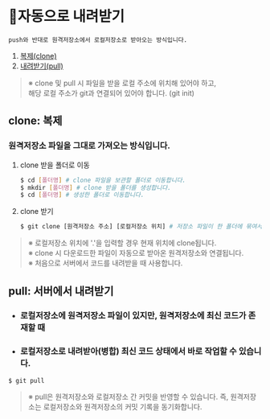 # :electric_plug:**자동으로 내려받기**
    push와 반대로 원격저장소에서 로컬저장소로 받아오는 방식입니다.
1. [복제(clone)](#clone-복제)
2. [내려받기(pull)](#pull-서버에서-내려받기)
>※ clone 및 pull 시 파일을 받을 로컬 주소에 위치해 있어야 하고,<br>
>해당 로컬 주소가 git과 연결되어 있어야 합니다. (git init)


## **clone: 복제**
### 원격저장소 파일을 그대로 가져오는 방식입니다.
1. clone 받을 폴더로 이동
    ```bash
    $ cd [폴더명] # clone 파일을 보관할 폴더로 이동합니다.
    $ mkdir [폴더명] # clone 받을 폴더를 생성합니다.
    $ cd [폴더명] # 생성한 폴더로 이동합니다.
    ```
2. clone 받기
    ```bash
    $ git clone [원격저장소 주소] [로컬저장소 위치] # 저장소 파일이 한 폴더에 묶여서 저장됩니다.
    ```
>※ 로컬저장소 위치에 '.'을 입력할 경우 현재 위치에 clone됩니다.<br>
>※ clone 시 다운로드한 파일이 자동으로 받아온 원격저장소와 연결됩니다.<br>
>※ 처음으로 서버에서 코드를 내려받을 때 사용합니다.

## **pull: 서버에서 내려받기**
- ### 로컬저장소에 원격저장소 파일이 있지만, 원격저장소에 최신 코드가 존재할 때<br>
- ### 로컬저장소로 내려받아(병합) 최신 코드 상태에서 바로 작업할 수 있습니다.

`$ git pull`

>※ pull은 원격저장소와 로컬저장소 간 커밋을 반영할 수 있습니다.
>즉, 원격저장소는 로컬저장소와 원격저장소의 커밋 기록을 동기화합니다. 

<br>
